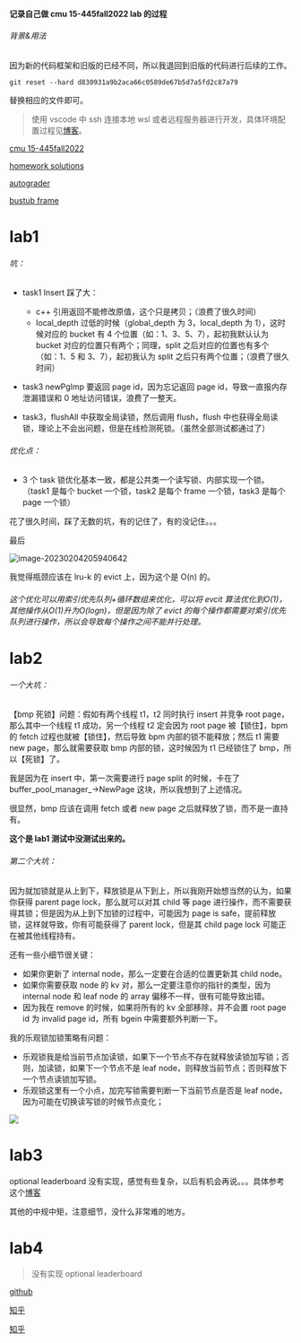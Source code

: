 #### 记录自己做 cmu 15-445fall2022 lab 的过程

###### 背景&用法

因为新的代码框架和旧版的已经不同，所以我退回到旧版的代码进行后续的工作。

```
git reset --hard d830931a9b2aca66c0589de67b5d7a5fd2c87a79
```

替换相应的文件即可。

>使用 vscode 中 ssh 连接本地 wsl 或者远程服务器进行开发，具体环境配置过程见[博客](https://zhuanlan.zhihu.com/p/592802373)。

[cmu 15-445fall2022](https://15445.courses.cs.cmu.edu/fall2022/schedule.html)

[homework solutions](https://15445.courses.cs.cmu.edu/fall2022/assignments.html)

[autograder](https://www.gradescope.com/)

[bustub frame](https://github.com/cmu-db/bustub)



# lab1

###### 坑：

- task1 Insert 踩了大：
  - c++ 引用返回不能修改原值，这个只是拷贝；（浪费了很久时间）
  - local_depth 过低的时候（global_depth 为 3，local_depth 为 1），这时候对应的 bucket 有 4 个位置（如：1、3、5、7），起初我默认认为 bucket 对应的位置只有两个；同理，split 之后对应的位置也有多个（如：1、5 和 3、7），起初我认为 split 之后只有两个位置；（浪费了很久时间）

- task3 newPgImp 要返回 page id，因为忘记返回 page id，导致一直报内存泄漏错误和 0 地址访问错误，浪费了一整天。

- task3，flushAll 中获取全局读锁，然后调用 flush，flush 中也获得全局读锁，理论上不会出问题，但是在线检测死锁。（虽然全部测试都通过了）

###### 优化点：

- 3 个 task 锁优化基本一致，都是公共类一个读写锁、内部实现一个锁。（task1 是每个 bucket 一个锁，task2 是每个 frame 一个锁，task3 是每个 page 一个锁）



花了很久时间，踩了无数的坑，有的记住了，有的没记住。。。

最后

![image-20230204205940642](https://article.biliimg.com/bfs/article/416b8c7084262d22b1cc26114128fa42193f12f3.png)

我觉得瓶颈应该在 lru-k 的 evict 上，因为这个是 O(n) 的。

###### 这个优化可以用索引优先队列+循环数组来优化，可以将 evcit 算法优化到O(1)，其他操作从O(1)升为O(logn)，但是因为除了 evict 的每个操作都需要对索引优先队列进行操作，所以会导致每个操作之间不能并行处理。



# lab2

###### 一个大坑：

【bmp 死锁】问题：假如有两个线程 t1，t2 同时执行 insert 并竞争 root page，那么其中一个线程 t1 成功，另一个线程 t2 定会因为 root page 被【锁住】，bpm 的 fetch 过程也就被【锁住】，然后导致 bpm 内部的锁不能释放；然后 t1 需要 new page，那么就需要获取 bmp 内部的锁，这时候因为 t1 已经锁住了 bmp，所以【死锁】了。

我是因为在 insert 中，第一次需要进行 page split 的时候，卡在了 buffer_pool_manager_->NewPage 这块，所以我想到了上述情况。

很显然，bmp 应该在调用 fetch 或者 new page 之后就释放了锁，而不是一直持有。

**这个是 lab1 测试中没测试出来的。**

###### 第二个大坑：

因为就加锁就是从上到下，释放锁是从下到上，所以我刚开始想当然的认为，如果你获得 parent page lock，那么就可以对其 child 等 page 进行操作，而不需要获得其锁；但是因为从上到下加锁的过程中，可能因为 page is safe，提前释放锁，这样就导致，你有可能获得了 parent lock，但是其 child page lock 可能正在被其他线程持有。



还有一些小细节很关键：

- 如果你更新了 internal node，那么一定要在合适的位置更新其 child node。
- 如果你需要获取 node 的 kv 对，那么一定要注意你的指针的类型，因为 internal node 和 leaf node 的 array 偏移不一样，很有可能导致出错。
- 因为我在 remove 的时候，如果将所有的 kv 全部移除，并不会置 root page id 为 invalid page id，所有 bgein 中需要额外判断一下。



我的乐观锁加锁策略有问题：

- 乐观锁我是给当前节点加读锁，如果下一个节点不存在就释放读锁加写锁；否则，加读锁，如果下一个节点不是 leaf node，则释放当前节点；否则释放下一个节点读锁加写锁。
- 乐观锁这里有一个小点，加完写锁需要判断一下当前节点是否是 leaf node，因为可能在切换读写锁的时候节点变化；

![](https://article.biliimg.com/bfs/article/0ec5530bb6f46f245f12748a2fd6f4426adf2f24.png)



# lab3

optional leaderboard 没有实现，感觉有些复杂，以后有机会再说。。。具体参考这个[博客](https://zhuanlan.zhihu.com/p/593909820)

其他的中规中矩，注意细节，没什么非常难的地方。



# lab4

> 没有实现 optional leaderboard

[github](https://github.com/YukunJ/BusTub-DB/tree/master)

[知乎](https://zhuanlan.zhihu.com/p/592782024)

[知乎](https://zhuanlan.zhihu.com/p/600001968)
